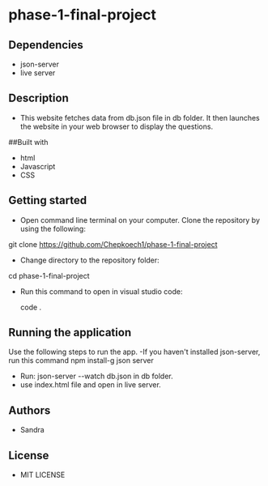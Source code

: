# phase-1-final-project
## Dependencies

- json-server
- live server

## Description
- This website fetches data from db.json file in db folder. It then launches the website in your web browser to display the questions.

##Built with
- html
- Javascript
- CSS

## Getting started
- Open command line terminal on your computer. Clone the repository by using the following:

 git clone https://github.com/Chepkoech1/phase-1-final-project

- Change directory to the repository folder:

 cd phase-1-final-project

- Run this command to open in visual studio code:

  code .

## Running the application

Use the following steps to run the app.
 -If you haven't installed json-server, run this command npm install-g json server
 - Run: json-server --watch db.json in db folder.
 -  use index.html file and open in live server.

## Authors

 - Sandra

## License

 - MIT LICENSE